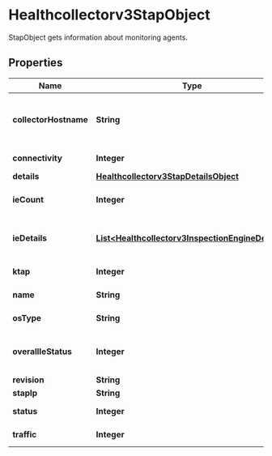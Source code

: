 

# Healthcollectorv3StapObject

StapObject gets information about monitoring agents.

## Properties

| Name | Type | Description | Notes |
|------------ | ------------- | ------------- | -------------|
|**collectorHostname** | **String** | Host name of Guardium Data Protection system. |  [optional] |
|**connectivity** | **Integer** | Connectivity status. |  [optional] |
|**details** | [**Healthcollectorv3StapDetailsObject**](Healthcollectorv3StapDetailsObject.md) |  |  [optional] |
|**ieCount** | **Integer** | Count of inspection engines. |  [optional] |
|**ieDetails** | [**List&lt;Healthcollectorv3InspectionEngineDetails&gt;**](Healthcollectorv3InspectionEngineDetails.md) | Details about inspection engines. |  [optional] |
|**ktap** | **Integer** | K-TAP status. |  [optional] |
|**name** | **String** | Name of the S-TAP. |  [optional] |
|**osType** | **String** | Operating system. |  [optional] |
|**overallIeStatus** | **Integer** | Overall status of inspection engines. |  [optional] |
|**revision** | **String** | Revision. |  [optional] |
|**stapIp** | **String** | IP address. |  [optional] |
|**status** | **Integer** | Overall status. |  [optional] |
|**traffic** | **Integer** | Traffic status. |  [optional] |




